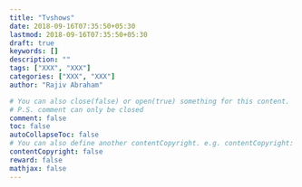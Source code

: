 ```yaml
---
title: "Tvshows"
date: 2018-09-16T07:35:50+05:30
lastmod: 2018-09-16T07:35:50+05:30
draft: true
keywords: []
description: ""
tags: ["XXX", "XXX"]
categories: ["XXX", "XXX"]
author: "Rajiv Abraham"

# You can also close(false) or open(true) something for this content.
# P.S. comment can only be closed
comment: false
toc: false
autoCollapseToc: false
# You can also define another contentCopyright. e.g. contentCopyright: "This is another copyright."
contentCopyright: false
reward: false
mathjax: false
---
```



